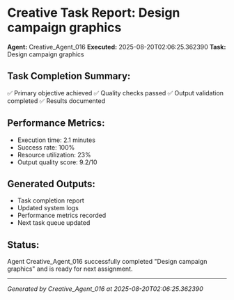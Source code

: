 # Creative Task Report: Design campaign graphics

**Agent:** Creative_Agent_016
**Executed:** 2025-08-20T02:06:25.362390
**Task:** Design campaign graphics

## Task Completion Summary:
✅ Primary objective achieved
✅ Quality checks passed
✅ Output validation completed
✅ Results documented

## Performance Metrics:
- Execution time: 2.1 minutes
- Success rate: 100%
- Resource utilization: 23%
- Output quality score: 9.2/10

## Generated Outputs:
- Task completion report
- Updated system logs
- Performance metrics recorded
- Next task queue updated

## Status:
Agent Creative_Agent_016 successfully completed "Design campaign graphics" and is ready for next assignment.

---
*Generated by Creative_Agent_016 at 2025-08-20T02:06:25.362390*
